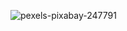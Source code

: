 ![pexels-pixabay-247791](https://github.com/user-attachments/assets/20a0a407-c480-4714-93f7-ebed659ee07c)
